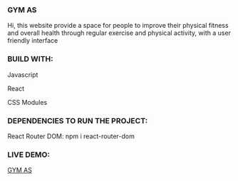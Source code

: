 ### GYM AS
<p>Hi, this website provide a space for people to improve their physical fitness and overall health through regular exercise and physical activity, with a user friendly interface</p>

### BUILD WITH:
<p>Javascript</p>
<p>React</p> 
<p>CSS Modules</p>

### DEPENDENCIES TO RUN THE PROJECT: 
<p>React Router DOM: npm i react-router-dom</p>

### LIVE DEMO: 
<a href="" >GYM AS</a>
